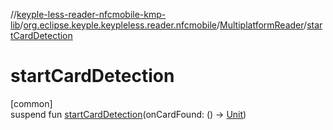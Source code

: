 //[keyple-less-reader-nfcmobile-kmp-lib](../../../index.md)/[org.eclipse.keyple.keypleless.reader.nfcmobile](../index.md)/[MultiplatformReader](index.md)/[startCardDetection](start-card-detection.md)

# startCardDetection

[common]\
suspend fun [startCardDetection](start-card-detection.md)(onCardFound: () -&gt; [Unit](https://kotlinlang.org/api/latest/jvm/stdlib/kotlin/-unit/index.html))
